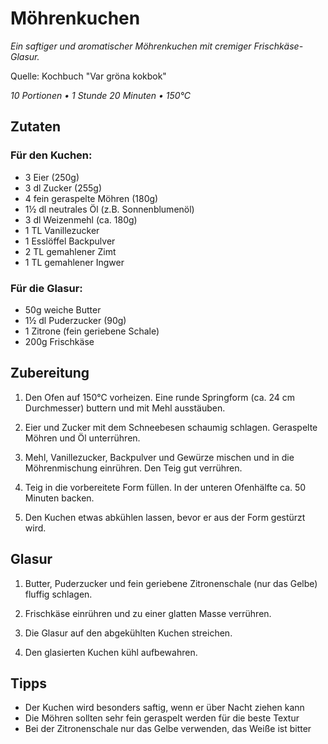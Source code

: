 # Möhrenkuchen

*Ein saftiger und aromatischer Möhrenkuchen mit cremiger Frischkäse-Glasur.*

Quelle: Kochbuch "Var gröna kokbok"

*10 Portionen • 1 Stunde 20 Minuten • 150°C*

## Zutaten

### Für den Kuchen:
- 3 Eier (250g)
- 3 dl Zucker (255g)
- 4 fein geraspelte Möhren (180g)
- 1½ dl neutrales Öl (z.B. Sonnenblumenöl)
- 3 dl Weizenmehl (ca. 180g)
- 1 TL Vanillezucker
- 1 Esslöffel Backpulver
- 2 TL gemahlener Zimt
- 1 TL gemahlener Ingwer

### Für die Glasur:
- 50g weiche Butter
- 1½ dl Puderzucker (90g)
- 1 Zitrone (fein geriebene Schale)
- 200g Frischkäse

## Zubereitung

1. Den Ofen auf 150°C vorheizen. Eine runde Springform (ca. 24 cm Durchmesser) buttern und mit Mehl ausstäuben.

2. Eier und Zucker mit dem Schneebesen schaumig schlagen. Geraspelte Möhren und Öl unterrühren.

3. Mehl, Vanillezucker, Backpulver und Gewürze mischen und in die Möhrenmischung einrühren. Den Teig gut verrühren.

4. Teig in die vorbereitete Form füllen. In der unteren Ofenhälfte ca. 50 Minuten backen.

5. Den Kuchen etwas abkühlen lassen, bevor er aus der Form gestürzt wird.

## Glasur

1. Butter, Puderzucker und fein geriebene Zitronenschale (nur das Gelbe) fluffig schlagen.

2. Frischkäse einrühren und zu einer glatten Masse verrühren.

3. Die Glasur auf den abgekühlten Kuchen streichen.

4. Den glasierten Kuchen kühl aufbewahren.

## Tipps

- Der Kuchen wird besonders saftig, wenn er über Nacht ziehen kann
- Die Möhren sollten sehr fein geraspelt werden für die beste Textur
- Bei der Zitronenschale nur das Gelbe verwenden, das Weiße ist bitter